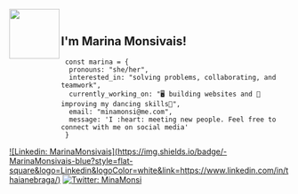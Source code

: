 <img  align='left' src="https://media.giphy.com/media/kDkUNHvbB6vjqeWSyp/giphy.gif" width="90"><br />

<h2>I'm Marina Monsivais!</h2>

     const marina = {
      pronouns: "she/her",
      interested_in: "solving problems, collaborating, and teamwork",
      currently_working_on: "🖥️ building websites and 💃improving my dancing skills🕺",
      email: "minamonsi@me.com",
      message: 'I :heart: meeting new people. Feel free to connect with me on social media'    
     }
     
 [![Linkedin: MarinaMonsivais](https://img.shields.io/badge/-MarinaMonsivais-blue?style=flat- square&logo=Linkedin&logoColor=white&link=https://www.linkedin.com/in/thaianebraga/)](https://www.linkedin.com/in/marinamonsivais-webdev/)
 [![Twitter: MinaMonsi ](https://img.shields.io/twitter/follow/MinaMonsi?style=social)](https://twitter.com/minamonsi)
<!--
**MinaMonsi/MinaMonsi** is a ✨ _special_ ✨ repository because its `README.md` (this file) appears on your GitHub profile.
